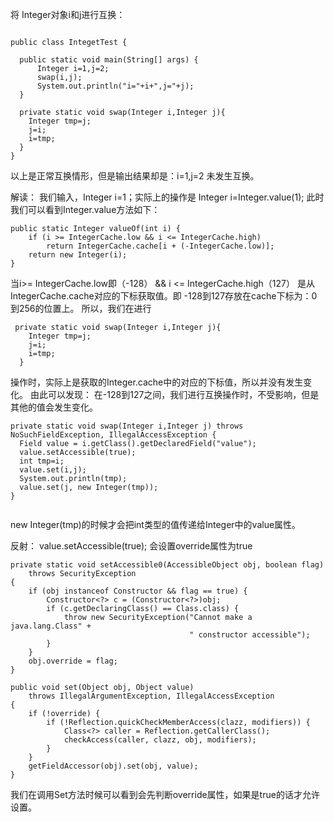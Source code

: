 将 Integer对象i和j进行互换：

```

public class IntegetTest {

  public static void main(String[] args) {
      Integer i=1,j=2;
      swap(i,j);
      System.out.println("i="+i+",j="+j);
  }

  private static void swap(Integer i,Integer j){
    Integer tmp=j;
    j=i;
    i=tmp;
  }
}

```


以上是正常互换情形，但是输出结果却是：i=1,j=2
未发生互换。

解读：
我们输入，Integer i=1；实际上的操作是 Integer i=Integer.value(1);
此时我们可以看到Integer.value方法如下：

```
public static Integer valueOf(int i) {
    if (i >= IntegerCache.low && i <= IntegerCache.high)
        return IntegerCache.cache[i + (-IntegerCache.low)];
    return new Integer(i);
}

```


当i>= IntegerCache.low即（-128） && i <= IntegerCache.high（127）
是从 IntegerCache.cache对应的下标获取值。即 -128到127存放在cache下标为：0到256的位置上。
所以，我们在进行 

```
 private static void swap(Integer i,Integer j){
    Integer tmp=j;
    j=i;
    i=tmp;
  }
```
  

操作时，实际上是获取的Integer.cache中的对应的下标值，所以并没有发生变化。
由此可以发现：
在-128到127之间，我们进行互换操作时，不受影响，但是其他的值会发生变化。

```
private static void swap(Integer i,Integer j) throws NoSuchFieldException, IllegalAccessException {
  Field value = i.getClass().getDeclaredField("value");
  value.setAccessible(true);
  int tmp=i;
  value.set(i,j);
  System.out.println(tmp);
  value.set(j, new Integer(tmp));
}


```

new Integer(tmp)的时候才会把int类型的值传递给Integer中的value属性。

反射：
 value.setAccessible(true);
会设置override属性为true

```
private static void setAccessible0(AccessibleObject obj, boolean flag)
    throws SecurityException
{
    if (obj instanceof Constructor && flag == true) {
        Constructor<?> c = (Constructor<?>)obj;
        if (c.getDeclaringClass() == Class.class) {
            throw new SecurityException("Cannot make a java.lang.Class" +
                                        " constructor accessible");
        }
    }
    obj.override = flag;
}

public void set(Object obj, Object value)
    throws IllegalArgumentException, IllegalAccessException
{
    if (!override) {
        if (!Reflection.quickCheckMemberAccess(clazz, modifiers)) {
            Class<?> caller = Reflection.getCallerClass();
            checkAccess(caller, clazz, obj, modifiers);
        }
    }
    getFieldAccessor(obj).set(obj, value);
}

```


我们在调用Set方法时候可以看到会先判断override属性，如果是true的话才允许设置。

